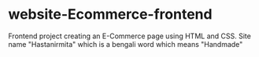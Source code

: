 # website-Ecommerce-frontend
Frontend project creating an E-Commerce page using HTML and CSS. Site name "Hastanirmita" which is a bengali word which means "Handmade"

